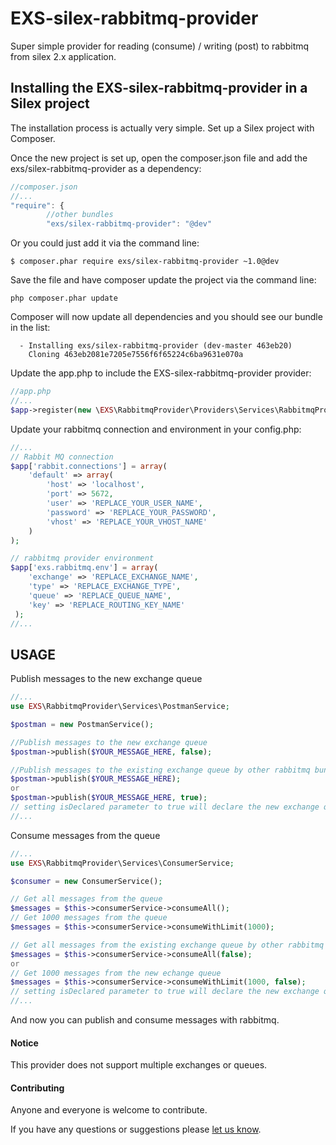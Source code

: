 EXS-silex-rabbitmq-provider
==========================

Super simple provider for reading (consume) / writing (post) to rabbitmq from silex 2.x application.


## Installing the EXS-silex-rabbitmq-provider in a Silex project
The installation process is actually very simple.  Set up a Silex project with Composer.

Once the new project is set up, open the composer.json file and add the exs/silex-rabbitmq-provider as a dependency:
``` js
//composer.json
//...
"require": {
        //other bundles
        "exs/silex-rabbitmq-provider": "@dev"
```
Or you could just add it via the command line:
```
$ composer.phar require exs/silex-rabbitmq-provider ~1.0@dev
```

Save the file and have composer update the project via the command line:
``` shell
php composer.phar update
```
Composer will now update all dependencies and you should see our bundle in the list:
``` shell
  - Installing exs/silex-rabbitmq-provider (dev-master 463eb20)
    Cloning 463eb2081e7205e7556f6f65224c6ba9631e070a
```

Update the app.php to include the EXS-silex-rabbitmq-provider provider:
``` php
//app.php
//...
$app->register(new \EXS\RabbitmqProvider\Providers\Services\RabbitmqProvider());
```
Update your rabbitmq connection and environment in your config.php:
```php
//...
// Rabbit MQ connection
$app['rabbit.connections'] = array(
    'default' => array(
        'host' => 'localhost',
        'port' => 5672,
        'user' => 'REPLACE_YOUR_USER_NAME',
        'password' => 'REPLACE_YOUR_PASSWORD',
        'vhost' => 'REPLACE_YOUR_VHOST_NAME'
    )
);

// rabbitmq provider environment
$app['exs.rabbitmq.env'] = array(        
    'exchange' => 'REPLACE_EXCHANGE_NAME',
    'type' => 'REPLACE_EXCHANGE_TYPE',
    'queue' => 'REPLACE_QUEUE_NAME',
    'key' => 'REPLACE_ROUTING_KEY_NAME' 
 );
//...
```



## USAGE


Publish messages to the new exchange queue
```php
//...
use EXS\RabbitmqProvider\Services\PostmanService;

$postman = new PostmanService();

//Publish messages to the new exchange queue
$postman->publish($YOUR_MESSAGE_HERE, false);

//Publish messages to the existing exchange queue by other rabbitmq bundle
$postman->publish($YOUR_MESSAGE_HERE);
or 
$postman->publish($YOUR_MESSAGE_HERE, true);
// setting isDeclared parameter to true will declare the new exchange queue if it doesn't exist.
//...
```

Consume messages from the queue
```php
//...
use EXS\RabbitmqProvider\Services\ConsumerService;

$consumer = new ConsumerService();

// Get all messages from the queue
$messages = $this->consumerService->consumeAll();
// Get 1000 messages from the queue
$messages = $this->consumerService->consumeWithLimit(1000);

// Get all messages from the existing exchange queue by other rabbitmq bundle
$messages = $this->consumerService->consumeAll(false);
or
// Get 1000 messages from the new echange queue
$messages = $this->consumerService->consumeWithLimit(1000, false);
// setting isDeclared parameter to true will declare the new exchange queue if it doesn't exist
//...
```

And now you can publish and consume messages with rabbitmq.



#### Notice ####
This provider does not support multiple exchanges or queues. 


#### Contributing ####
Anyone and everyone is welcome to contribute.

If you have any questions or suggestions please [let us know][1].

[1]: http://www.ex-situ.com/